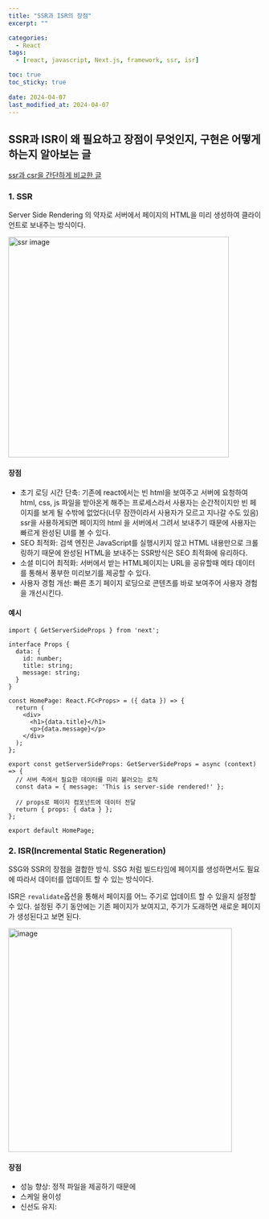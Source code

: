 ```yaml
---
title: "SSR과 ISR의 장점"
excerpt: ""

categories:
  - React
tags:
  - [react, javascript, Next.js, framework, ssr, isr]

toc: true
toc_sticky: true
 
date: 2024-04-07
last_modified_at: 2024-04-07
---
```


## SSR과 ISR이 왜 필요하고 장점이 무엇인지, 구현은 어떻게 하는지 알아보는 글
[ssr과 csr을 간단하게 비교한 글](https://sunmerrr.github.io/react/CSRvsSSR/)

### 1. SSR
Server Side Rendering 의 약자로 서버에서 페이지의 HTML을 미리 생성하여 클라이언트로 보내주는 방식이다.     

<img width="439" alt="ssr image" src="https://github.com/sunmerrr/sunmerrr.github.io/assets/65106740/28fa8536-d688-4631-9012-b4b1a44b45f3">     

#### 장점
- 초기 로딩 시간 단축: 기존에 react에서는 빈 html을 보여주고 서버에 요청하여 html, css, js 파일을 받아온게 해주는 프로세스라서 사용자는 순간적이지만 빈 페이지를 보게 될 수밖에 없었다(너무 잠깐이라서 사용자가 모르고 지나갈 수도 있음) ssr을 사용하게되면 페이지의 html 을 서버에서 그려서 보내주기 때문에 사용자는 빠르게 완성된 UI를 볼 수 있다.
- SEO 최적화: 검색 엔진은 JavaScript를 실행시키지 않고 HTML 내용만으로 크롤링하기 때문에 완성된 HTML을 보내주는 SSR방식은 SEO 최적화에 유리하다.
- 소셜 미디어 최적화: 서버에서 받는 HTML페이지는 URL을 공유할때 메타 데이터를 통해서 풍부한 미리보기를 제공할 수 있다.
- 사용자 경험 개선: 빠른 초기 페이지 로딩으로 콘텐츠를 바로 보여주어 사용자 경험을 개선시킨다.

#### 예시
  ```tsx
  import { GetServerSideProps } from 'next';

  interface Props {
    data: {
      id: number;
      title: string;
      message: string;
    }
  }

  const HomePage: React.FC<Props> = ({ data }) => {
    return (
      <div>
        <h1>{data.title}</h1>
        <p>{data.message}</p>
      </div>
    );
  };

  export const getServerSideProps: GetServerSideProps = async (context) => {
    // 서버 측에서 필요한 데이터를 미리 불러오는 로직
    const data = { message: 'This is server-side rendered!' };

    // props로 페이지 컴포넌트에 데이터 전달
    return { props: { data } };
  };

  export default HomePage;
  ```

### 2. ISR(Incremental Static Regeneration)
SSG와 SSR의 장점을 결합한 방식. SSG 처럼 빌드타임에 페이지를 생성하면서도 필요에 따라서 데이터를 업데이트 할 수 있는 방식이다.     

ISR은 `revalidate`옵션을 통해서 페이지를 어느 주기로 업데이트 할 수 있을지 설정할 수 있다. 설정된 주기 동안에는 기존 페이지가 보여지고, 주기가 도래하면 새로운 페이지가 생성된다고 보면 된다.      

<img width="445" alt="image" src="https://github.com/sunmerrr/sunmerrr.github.io/assets/65106740/a23dac1d-7153-4327-8e30-748babc7c101">    



#### 장점
- 성능 향상: 정적 파일을 제공하기 때문에
- 스케일 용이성
- 신선도 유지: 

